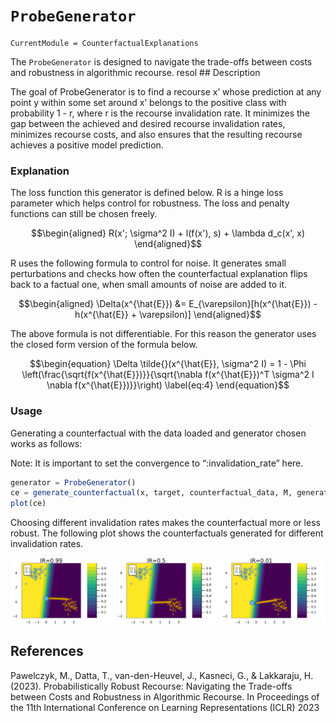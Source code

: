 # `ProbeGenerator`

``` @meta›
CurrentModule = CounterfactualExplanations 
```

The `ProbeGenerator` is designed to navigate the trade-offs between costs and robustness in algorithmic recourse. resol \## Description

The goal of ProbeGenerator is to find a recourse x’ whose prediction at any point y within some set around x’ belongs to the positive class with probability 1 - r, where r is the recourse invalidation rate. It minimizes the gap between the achieved and desired recourse invalidation rates, minimizes recourse costs, and also ensures that the resulting recourse achieves a positive model prediction.

### Explanation

The loss function this generator is defined below. R is a hinge loss parameter which helps control for robustness. The loss and penalty functions can still be chosen freely.

``` math
\begin{aligned}
R(x'; \sigma^2 I) + l(f(x'), s) + \lambda d_c(x', x)
\end{aligned}
```

R uses the following formula to control for noise. It generates small perturbations and checks how often the counterfactual explanation flips back to a factual one, when small amounts of noise are added to it.

``` math
\begin{aligned}
\Delta(x^{\hat{E}}) &= E_{\varepsilon}[h(x^{\hat{E}}) - h(x^{\hat{E}} + \varepsilon)]
\end{aligned}
```

The above formula is not differentiable. For this reason the generator uses the closed form version of the formula below.

``` math
\begin{equation}
\Delta \tilde{}(x^{\hat{E}}, \sigma^2 I) = 1 - \Phi \left(\frac{\sqrt{f(x^{\hat{E}})}}{\sqrt{\nabla f(x^{\hat{E}})^T \sigma^2 I \nabla f(x^{\hat{E}})}}\right) \label{eq:4}
\end{equation}
```

### Usage

Generating a counterfactual with the data loaded and generator chosen works as follows:

Note: It is important to set the convergence to “:invalidation_rate” here.

``` julia
generator = ProbeGenerator()
ce = generate_counterfactual(x, target, counterfactual_data, M, generator, converge_when =:invalidation_rate, invalidation_rate = 0.5, learning_rate = 0.5)
plot(ce)
```

Choosing different invalidation rates makes the counterfactual more or less robust. The following plot shows the counterfactuals generated for different invalidation rates.

![](probe_files/figure-commonmark/cell-4-output-1.svg)

## References

Pawelczyk, M., Datta, T., van-den-Heuvel, J., Kasneci, G., & Lakkaraju, H. (2023). Probabilistically Robust Recourse: Navigating the Trade-offs between Costs and Robustness in Algorithmic Recourse. In Proceedings of the 11th International Conference on Learning Representations (ICLR) 2023
